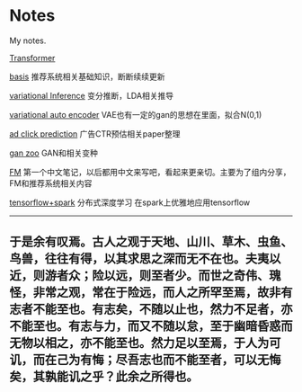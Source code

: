 # Notes
My notes.

[Transformer](transformer)

[basis](https://github.com/wangruichens/notes/blob/master/basis/basis.pdf)
推荐系统相关基础知识，断断续续更新


[variational Inference](https://github.com/wangruichens/notes/blob/master/variational%20inference/Starting%20from%20Information.pdf)
变分推断，LDA相关推导


[variational auto encoder](https://github.com/wangruichens/notes/blob/master/variational%20autoencoder/variational%20auto-encoder.pdf)
VAE也有一定的gan的思想在里面，拟合N(0,1)


[ad click prediction](https://github.com/wangruichens/notes/blob/master/ad%20click%20prediction/ad%20click%20prediction.pdf)
广告CTR预估相关paper整理

[gan zoo](https://github.com/wangruichens/notes/blob/master/gan%20zoo/gan.pdf)
GAN和相关变种


[FM](https://github.com/wangruichens/notes/blob/master/fm/fm.pdf)
第一个中文笔记，以后都用中文来写吧，看起来更亲切。主要为了组内分享，FM和推荐系统相关内容


[tensorflow+spark](https://github.com/wangruichens/notes/blob/master/tensorflow%20spark%20connector/tensorflow%20spark%20connector.pdf)
分布式深度学习 在spark上优雅地应用tensorflow


---
  于是余有叹焉。古人之观于天地、山川、草木、虫鱼、鸟兽，往往有得，以其求思之深而无不在也。夫夷以近，则游者众；险以远，则至者少。而世之奇伟、瑰怪，非常之观，常在于险远，而人之所罕至焉，故非有志者不能至也。有志矣，不随以止也，然力不足者，亦不能至也。有志与力，而又不随以怠，至于幽暗昏惑而无物以相之，亦不能至也。然力足以至焉，于人为可讥，而在己为有悔；尽吾志也而不能至者，可以无悔矣，其孰能讥之乎？此余之所得也。
---
